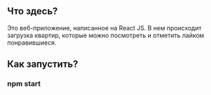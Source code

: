 ## Что здесь?
Это веб-приложение, написанное на React JS.
В нем происходит загрузка квартир, которые можно посмотреть и отметить лайком понравившиеся.

## Как запустить?
### npm start
